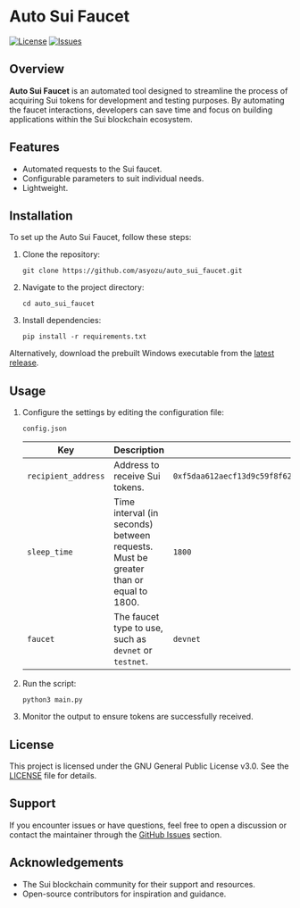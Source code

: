 # Auto Sui Faucet

[![License](https://img.shields.io/github/license/asyozu/auto_sui_faucet)](LICENSE)  [![Issues](https://img.shields.io/github/issues/asyozu/auto_sui_faucet)](https://github.com/asyozu/auto_sui_faucet/issues)

## Overview

**Auto Sui Faucet** is an automated tool designed to streamline the process of acquiring Sui tokens for development and testing purposes. By automating the faucet interactions, developers can save time and focus on building applications within the Sui blockchain ecosystem.

## Features

- Automated requests to the Sui faucet.
- Configurable parameters to suit individual needs.
- Lightweight.

## Installation

To set up the Auto Sui Faucet, follow these steps:

1. Clone the repository:
   ```
   git clone https://github.com/asyozu/auto_sui_faucet.git
   ```
2. Navigate to the project directory:
   ```
   cd auto_sui_faucet
   ```
3. Install dependencies:
   ```
   pip install -r requirements.txt
   ```

Alternatively, download the prebuilt Windows executable from the [latest release](https://github.com/asyozu/auto_sui_faucet/releases/latest).

## Usage

1. Configure the settings by editing the configuration file:
   ```
   config.json
   ```

   | Key                | Description                                                                                      | Example                                                                                     |
   |--------------------|--------------------------------------------------------------------------------------------------|---------------------------------------------------------------------------------------------|
   | `recipient_address`| Address to receive Sui tokens.                                                                   | `0xf5daa612aecf13d9c59f8f62cc09e8dd8748205eb6fc2ad1bda966c9e30de8ea`                        |
   | `sleep_time`       | Time interval (in seconds) between requests. Must be greater than or equal to 1800.             | `1800`                                                                                     |
   | `faucet`           | The faucet type to use, such as `devnet` or `testnet`.                                           | `devnet`                                                                                   |

2. Run the script:
   ```
   python3 main.py
   ```
3. Monitor the output to ensure tokens are successfully received.

## License

This project is licensed under the GNU General Public License v3.0. See the [LICENSE](LICENSE) file for details.

## Support

If you encounter issues or have questions, feel free to open a discussion or contact the maintainer through the [GitHub Issues](https://github.com/asyozu/auto_sui_faucet/issues) section.

## Acknowledgements

- The Sui blockchain community for their support and resources.
- Open-source contributors for inspiration and guidance.
